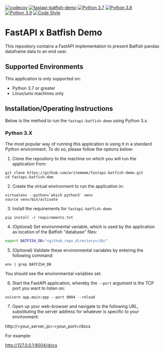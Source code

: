 [![codecov](https://codecov.io/gh/writememe/fastapi-batfish-demo/branch/main/graph/badge.svg?token=2Y7UXBACSV)](https://codecov.io/gh/writememe/fastapi-batfish-demo)
[![fastapi-batfish-demo](https://github.com/writememe/fastapi-batfish-demo/actions/workflows/main.yaml/badge.svg)](https://github.com/writememe/fastapi-batfish-demo/actions/workflows/main.yaml)
[![Python 3.7](https://img.shields.io/badge/python-3.7-blue.svg)](https://www.python.org/downloads/release/python-370/)
[![Python 3.8](https://img.shields.io/badge/python-3.8-blue.svg)](https://www.python.org/downloads/release/python-380/)
[![Python 3.9](https://img.shields.io/badge/python-3.9-blue.svg)](https://www.python.org/downloads/release/python-390/)
[![Code Style](https://img.shields.io/badge/code%20style-black-000000.svg)](https://github.com/ambv/black)

# FastAPI x Batfish Demo

This repository contains a FastAPI implementation to present Batfish
pandas dataframe data to an end user.

## Supported Environments

This application is only supported on:
 - Python 3.7 or greater
 - Linux/unix machines only


 ## Installation/Operating Instructions

Below is the method to run the `fastapi-batfish-demo` using Python 3.x.

### Python 3.X

The most popular way of running this application is using it in a standard Python environment. To do so, please follow the options below:

1) Clone the repository to the machine on which you will run the application from:

```git
git clone https://github.com/writememe/fastapi-batfish-demo.git
cd fastapi-batfish-dem
```

2) Create the virtual environment to run the application in:

```console
virtualenv --python=`which python3` venv
source venv/bin/activate
```

3) Install the requirements for `fastapi-batfish-demo`
```
pip install -r requirements.txt
```

4) (Optional) Set environmental variable, which is used by the application as location of the Batfish "database" files:

```bash
export BATFISH_DB="<github_repo_directory>/db/"
```
5) (Optional) Validate these environmental variables by entering the following command:

```
env | grep BATFISH_DB
```
You should see the environmental variables set.

6) Start the FastAPI application, whereby the `--port` argument is the TCP port you want to listen on:

```python3
uvicorn app.main:app --port 8004 --reload
```

7) Open up your web-browser and navigate to the following URL, substituting the server address for whatever
is specific to your environment:

http://<your_server_ip>:<your_port>/docs

For example:  

http://127.0.0.1:8004/docs



